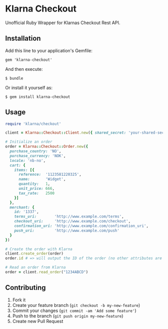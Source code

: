 # Klarna Checkout

Unofficial Ruby Wrapper for Klarnas Checkout Rest API.

## Installation

Add this line to your application's Gemfile:

    gem 'klarna-checkout'

And then execute:

    $ bundle

Or install it yourself as:

    $ gem install klarna-checkout

## Usage

```ruby
require 'klarna/checkout'

client = Klarna::Checkout::Client.new({ shared_secret: 'your-shared-secret' })

# Initialize an order
order = Klarna::Checkout::Order.new({
  purchase_country: 'NO',
  purchase_currency: 'NOK',
  locale: 'nb-no',
  cart: {
    items: [{
      reference:  '1123581220325',
      name:       'Widget',
      quantity:   1,
      unit_price: 666,
      tax_rate:   2500
    }]
  },
  merchant: {
    id: '1337',
    terms_uri:        'http://www.example.com/terms',
    checkout_uri:     'http://www.example.com/checkout',
    confirmation_uri: 'http://www.example.com/confirmation_uri',
    push_uri:         'http://www.example.com/push'
  }
})

# Create the order with Klarna
client.create_order(order)
order.id # => will output the ID of the order (no other attributes are updated)

# Read an order from Klarna
order = client.read_order("1234ABCD")
```

## Contributing

1. Fork it
2. Create your feature branch (`git checkout -b my-new-feature`)
3. Commit your changes (`git commit -am 'Add some feature'`)
4. Push to the branch (`git push origin my-new-feature`)
5. Create new Pull Request
